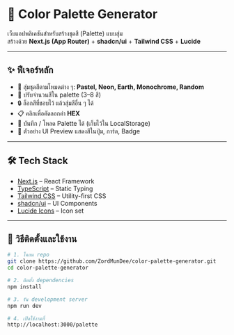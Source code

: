 # 🎨 Color Palette Generator

เว็บแอปพลิเคชันสำหรับสร้างชุดสี (Palette) แบบสุ่ม  
สร้างด้วย **Next.js (App Router)** + **shadcn/ui** + **Tailwind CSS** + **Lucide**

---

## ✨ ฟีเจอร์หลัก

- 🎲 สุ่มชุดสีตามโหมดต่าง ๆ: **Pastel, Neon, Earth, Monochrome, Random**
- 🔢 ปรับจำนวนสีใน palette (3–8 สี)
- 🔒 ล็อกสีที่ชอบไว้ แล้วสุ่มสีอื่น ๆ ได้
- 📋 คลิกเพื่อคัดลอกค่า **HEX**
- 💾 บันทึก / โหลด Palette ได้ (เก็บไว้ใน LocalStorage)
- 👀 ตัวอย่าง UI Preview แสดงสีในปุ่ม, การ์ด, Badge

---

## 🛠 Tech Stack

- [Next.js](https://nextjs.org/) – React Framework
- [TypeScript](https://www.typescriptlang.org/) – Static Typing
- [Tailwind CSS](https://tailwindcss.com/) – Utility-first CSS
- [shadcn/ui](https://ui.shadcn.com/) – UI Components
- [Lucide Icons](https://lucide.dev/) – Icon set

---

## 🚀 วิธีติดตั้งและใช้งาน

```bash
# 1. โคลน repo
git clone https://github.com/ZordMunDee/color-palette-generator.git
cd color-palette-generator

# 2. ติดตั้ง dependencies
npm install

# 3. รัน development server
npm run dev

# 4. เปิดใช้งานที่
http://localhost:3000/palette
```
